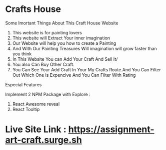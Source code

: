 # Crafts House

Some Imortant Things About This Craft House Website
1) This website is for painting lovers
2) This website will Extract Your inner imagination
3) Our Website will help you how to create a Painting
4) And With Our Painting Treasures Will imagination will grow faster than you think
5) In This Website You can Add Your Craft And Sell It/
6) You also Can Buy Other Craft.
7) You Can See Your Add Craft In Your My Crafts Route.And You Can Filter Out Which One is Expencive And You Can Filter With Rating

Especial Features

Implement 2 NPM Package with Explore :
1) React Awesome reveal
2) React Tooltip

# Live Site Link : https://assignment-art-craft.surge.sh

